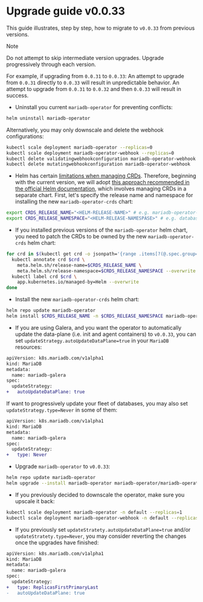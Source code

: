 # Upgrade guide v0.0.33

This guide illustrates, step by step, how to migrate to `v0.0.33` from previous versions. 

> [!NOTE]  
> Do not attempt to skip intermediate version upgrades. Upgrade progressively through each version.

For example, if upgrading from `0.0.31` to `0.0.33`:
An attempt to upgrade from `0.0.31` directly to `0.0.33` will result in unpredictable behavior.
An attempt to upgrade from `0.0.31` to `0.0.32` and then `0.0.33` will result in success.

- Uninstall you current `mariadb-operator` for preventing conflicts:
```bash
helm uninstall mariadb-operator
```
Alternatively, you may only downscale and delete the webhook configurations:
```bash
kubectl scale deployment mariadb-operator --replicas=0
kubectl scale deployment mariadb-operator-webhook --replicas=0
kubectl delete validatingwebhookconfiguration mariadb-operator-webhook
kubectl delete mutatingwebhookconfiguration mariadb-operator-webhook
```

- Helm has certain [limitations when managing CRDs](https://helm.sh/docs/chart_best_practices/custom_resource_definitions/#some-caveats-and-explanations). Therefore, beginning with the current version, we will adopt [this approach recommended in the official Helm documentation](https://helm.sh/docs/chart_best_practices/custom_resource_definitions/#method-2-separate-charts), which involves managing CRDs in a separate chart. First, let's specify the release name and namespace for installing the new `mariadb-operator-crds` chart:

```bash
export CRDS_RELEASE_NAME="<HELM-RELEASE-NAME>" # e.g. mariadb-operator-crds
export CRDS_RELEASE_NAMESPACE="<HELM-RELEASE-NAMESPASE>" # e.g. databases
```

- If you installed previous versions of the `mariadb-operator` helm chart, you need to patch the CRDs to be owned by the new `mariadb-operator-crds` helm chart:

```bash
for crd in $(kubectl get crd -o jsonpath='{range .items[?(@.spec.group=="k8s.mariadb.com")]}{.metadata.name}{"\n"}{end}'); do
  kubectl annotate crd $crd \
    meta.helm.sh/release-name=$CRDS_RELEASE_NAME \
    meta.helm.sh/release-namespace=$CRDS_RELEASE_NAMESPACE --overwrite
  kubectl label crd $crd \
    app.kubernetes.io/managed-by=Helm --overwrite
done
```

- Install the new `mariadb-operator-crds` helm chart:

```bash
helm repo update mariadb-operator
helm install $CRDS_RELEASE_NAME -n $CRDS_RELEASE_NAMESPACE mariadb-operator/mariadb-operator-crds --version 0.0.33 
```

- If you are using Galera, and you want the operator to automatically update the data-plane (i.e. init and agent containers) to `v0.0.33`, you can set `updateStrategy.autoUpdateDataPlane=true` in your `MariaDB` resources:

```diff
apiVersion: k8s.mariadb.com/v1alpha1
kind: MariaDB
metadata:
  name: mariadb-galera
spec:
  updateStrategy:
+   autoUpdateDataPlane: true
```

If want to progressively update your fleet of databases, you may also set `updateStrategy.type=Never` in some of them:

```diff
apiVersion: k8s.mariadb.com/v1alpha1
kind: MariaDB
metadata:
  name: mariadb-galera
spec:
  updateStrategy:
+   type: Never
```

-  Upgrade `mariadb-operator` to `v0.0.33`:
```bash 
helm repo update mariadb-operator
helm upgrade --install mariadb-operator mariadb-operator/mariadb-operator --version 0.33.0 
```

- If you previously decided to downscale the operator, make sure you upscale it back:
```bash
kubectl scale deployment mariadb-operator -n default --replicas=1
kubectl scale deployment mariadb-operator-webhook -n default --replicas=1
```

- If you previously set `updateStratety.autoUpdateDataPlane=true` and/or `updateStratety.type=Never`, you may consider reverting the changes once the upgrades have finished:

```diff
apiVersion: k8s.mariadb.com/v1alpha1
kind: MariaDB
metadata:
  name: mariadb-galera
spec:
  updateStrategy:
+   type: ReplicasFirstPrimaryLast
-   autoUpdateDataPlane: true
```
